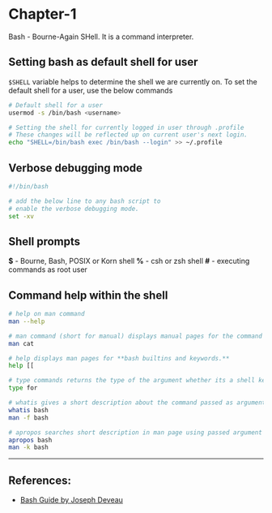 # Chapter-1
  Bash - Bourne-Again SHell. It is a command interpreter.

## Setting bash as default shell for user
`$SHELL` variable helps to determine the shell we are currently on. To set the default shell for a user, use the below commands
```Bash
# Default shell for a user
usermod -s /bin/bash <username>

# Setting the shell for currently logged in user through .profile
# These changes will be reflected up on current user's next login.
echo "SHELL=/bin/bash exec /bin/bash --login" >> ~/.profile
```

## Verbose debugging mode
```Bash
#!/bin/bash

# add the below line to any bash script to
# enable the verbose debugging mode.
set -xv
```

## Shell prompts
**$** - Bourne, Bash, POSIX or Korn shell
**%** - csh or zsh shell
**\#** - executing commands as root user

## Command help within the shell
```Bash
# help on man command
man --help

# man command (short for manual) displays manual pages for the command issued as its argument.
man cat

# help displays man pages for **bash builtins and keywords.**
help [[

# type commands returns the type of the argument whether its a shell keyword, builtin etc
type for

# whatis gives a short description about the command passed as argument to it. `man -f <command>` does the same.
whatis bash
man -f bash

# apropos searches short description in man page using passed argument as the keyword. `man -k <keyword/command>` does the same
apropos bash
man -k bash
```

---

## References:
* [Bash Guide by Joseph Deveau](https://www.amazon.in/BASH-Guide-Joseph-DeVeau-ebook/dp/B01F8AZ1LE/ref=sr_1_4?keywords=bash&qid=1564983319&s=digital-text&sr=1-4)